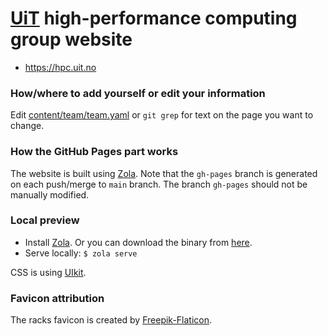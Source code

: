 # [UiT](https://uit.no) high-performance computing group website

- https://hpc.uit.no


### How/where to add yourself or edit your information

Edit [content/team/team.yaml](content/team/team.yaml)
or `git grep` for text on the page you want to change.


### How the GitHub Pages part works

The website is built using [Zola](https://www.getzola.org/).
Note that the `gh-pages` branch is generated on each push/merge to `main`
branch. The branch `gh-pages` should not be manually modified.


### Local preview

- Install [Zola](https://www.getzola.org/). Or you can download the binary from
  [here](https://github.com/getzola/zola/releases).
- Serve locally: `$ zola serve`

CSS is using [UIkit](https://getuikit.com/).


### Favicon attribution

The racks favicon is created by [Freepik-Flaticon](https://www.flaticon.com/free-icons).
